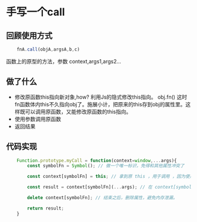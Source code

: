 # 手写一个call

## 回顾使用方式
```js
    fnA.call(objA,argsA,b,c)
```

函数上的原型的方法，参数 context,args1,args2...

## 做了什么
- 修改原函数this指向新对象,how? 利用Js的隐式修改this指向。 obj.fn() 这时fn函数体内this不久指向obj了。施展小计，把原来的this存到obj的属性里。这样既可以调用原函数，又能修改原函数的this指向。
- 使用参数调用原函数
- 返回结果

## 代码实现
```js
    Function.prototype.myCall = function(context=window,...args){
        const symbolFn = Symbol(); // 做一个唯一标识，免得和其他属性冲突了

        const context[symbolFn] = this; // 拿到原 this ，用于调用 ，因为使用方式是 fnA.myCall，此时的this是能拿到fnA的。this是个关键字，它的具体指向跟运行时的环境有关。隐式修改（a.fn()），显示修改(call,apply,bind),new,constructor里

        const result = context[symbolFn](...args); // 在 context[symbolFn](...args) 这一步，利用js的隐式修改this指向将这个函数的this指向了context。因为实际上等同于类似调用了 context.myFn() 这时myFn()里的this指向肯定就是context了对不。

        delete context[symbolFn]; // 结束之后，删除属性，避免内存泄漏。

        return result;
    }
```